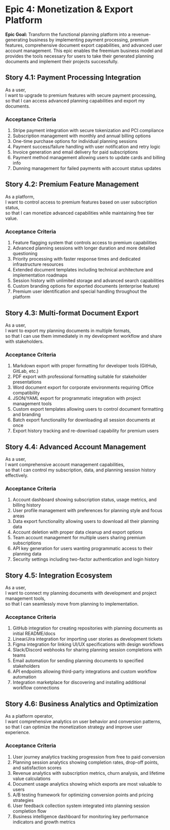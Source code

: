 # Epic 4: Monetization & Export Platform

**Epic Goal:** Transform the functional planning platform into a revenue-generating business by implementing payment processing, premium features, comprehensive document export capabilities, and advanced user account management. This epic enables the freemium business model and provides the tools necessary for users to take their generated planning documents and implement their projects successfully.

## Story 4.1: Payment Processing Integration

As a user,  
I want to upgrade to premium features with secure payment processing,  
so that I can access advanced planning capabilities and export my documents.

### Acceptance Criteria
1. Stripe payment integration with secure tokenization and PCI compliance
2. Subscription management with monthly and annual billing options
3. One-time purchase options for individual planning sessions
4. Payment success/failure handling with user notification and retry logic
5. Invoice generation and email delivery for paid subscriptions
6. Payment method management allowing users to update cards and billing info
7. Dunning management for failed payments with account status updates

## Story 4.2: Premium Feature Management

As a platform,  
I want to control access to premium features based on user subscription status,  
so that I can monetize advanced capabilities while maintaining free tier value.

### Acceptance Criteria
1. Feature flagging system that controls access to premium capabilities
2. Advanced planning sessions with longer duration and more detailed questioning
3. Priority processing with faster response times and dedicated infrastructure resources
4. Extended document templates including technical architecture and implementation roadmaps
5. Session history with unlimited storage and advanced search capabilities
6. Custom branding options for exported documents (enterprise feature)
7. Premium user identification and special handling throughout the platform

## Story 4.3: Multi-format Document Export

As a user,  
I want to export my planning documents in multiple formats,  
so that I can use them immediately in my development workflow and share with stakeholders.

### Acceptance Criteria
1. Markdown export with proper formatting for developer tools (GitHub, GitLab, etc.)
2. PDF export with professional formatting suitable for stakeholder presentations
3. Word document export for corporate environments requiring Office compatibility
4. JSON/YAML export for programmatic integration with project management tools
5. Custom export templates allowing users to control document formatting and branding
6. Batch export functionality for downloading all session documents at once
7. Export history tracking and re-download capability for premium users

## Story 4.4: Advanced Account Management

As a user,  
I want comprehensive account management capabilities,  
so that I can control my subscription, data, and planning session history effectively.

### Acceptance Criteria
1. Account dashboard showing subscription status, usage metrics, and billing history
2. User profile management with preferences for planning style and focus areas
3. Data export functionality allowing users to download all their planning data
4. Account deletion with proper data cleanup and export options
5. Team account management for multiple users sharing premium subscriptions
6. API key generation for users wanting programmatic access to their planning data
7. Security settings including two-factor authentication and login history

## Story 4.5: Integration Ecosystem

As a user,  
I want to connect my planning documents with development and project management tools,  
so that I can seamlessly move from planning to implementation.

### Acceptance Criteria
1. GitHub integration for creating repositories with planning documents as initial README/docs
2. Linear/Jira integration for importing user stories as development tickets
3. Figma integration for linking UI/UX specifications with design workflows
4. Slack/Discord webhooks for sharing planning session completions with teams
5. Email automation for sending planning documents to specified stakeholders
6. API endpoints allowing third-party integrations and custom workflow automation
7. Integration marketplace for discovering and installing additional workflow connections

## Story 4.6: Business Analytics and Optimization

As a platform operator,  
I want comprehensive analytics on user behavior and conversion patterns,  
so that I can optimize the monetization strategy and improve user experience.

### Acceptance Criteria
1. User journey analytics tracking progression from free to paid conversion
2. Planning session analytics showing completion rates, drop-off points, and satisfaction scores
3. Revenue analytics with subscription metrics, churn analysis, and lifetime value calculations
4. Document usage analytics showing which exports are most valuable to users
5. A/B testing framework for optimizing conversion points and pricing strategies
6. User feedback collection system integrated into planning session completion flow
7. Business intelligence dashboard for monitoring key performance indicators and growth metrics
